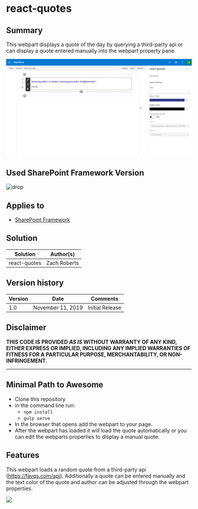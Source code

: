 # react-quotes

## Summary

This webpart displays a quote of the day by querying a third-party api or can display a quote entered manually into the webpart property pane.

![picture of the web part in action](./assets/react-quotes-sample.png)

## Used SharePoint Framework Version

![drop](https://img.shields.io/badge/version-1.9.1-green.svg)

## Applies to

* [SharePoint Framework](https:/dev.office.com/sharepoint)

## Solution

Solution|Author(s)
--------|---------
react-quotes | Zach Roberts

## Version history

Version|Date|Comments
-------|----|--------
1.0| November 11, 2019| Initial Release

## Disclaimer

**THIS CODE IS PROVIDED *AS IS* WITHOUT WARRANTY OF ANY KIND, EITHER EXPRESS OR IMPLIED, INCLUDING ANY IMPLIED WARRANTIES OF FITNESS FOR A PARTICULAR PURPOSE, MERCHANTABILITY, OR NON-INFRINGEMENT.**

---

## Minimal Path to Awesome

* Clone this repository
* in the command line run:
  * `npm install`
  * `gulp serve`
* In the browser that opens add the webpart to your page.
* After the webpart has loaded it will load the quote automatically or you can edit the webparts properties to display a manual quote.

## Features

This webpart loads a random quote from a third-party api (https://favqs.com/api). Additionally a quote can be entered manually and the text color of the quote and author can be adjusted through the webpart properties.

<img src="https://telemetry.sharepointpnp.com/sp-dev-fx-webparts/samples/readme-template" />
